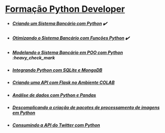 # [Formação Python Developer](https://web.dio.me/track/formacao-python-developer)

- ##### [Criando um Sistema Bancário com Python](https://web.dio.me/project/desafio-de-projeto-criando-um-sistema-bancario/learning/fa812356-0da6-4a85-9ffb-8b255748a288) :heavy_check_mark:

- ##### [Otimizando o Sistema Bancário com Funções Python](https://web.dio.me/project/otimizando-o-sistema-bancario-com-funcoes-python/learning/82a55799-cfb8-479d-85a3-4982e29c90ba) :heavy_check_mark:

- ##### [Modelando o Sistema Bancário em POO com Python](https://web.dio.me/project/modelando-o-sistema-bancario-em-poo-com-python/learning/92139fbc-dd1f-44c2-a9dc-61859f246f60) :heavy_check_mark

- ##### [Integrando Python com SQLite e MongoDB](https://web.dio.me/project/integrando-python-com-sqlite-e-mongodb/learning/eab2d584-6c76-4597-a550-e2ca95ef4d56)

- ##### [Criando uma API com Flask no Ambiente COLAB](https://web.dio.me/project/criando-uma-api-com-flask-no-ambiente-colab/learning/92e095c6-76d6-4014-b272-4bb0f2948958)

- ##### [Análise de dados com Python e Pandas](https://web.dio.me/project/analise-de-dados-com-python-e-pandas/learning/8cc8c67e-eb34-4254-af7a-c0ff8cf72834)

- ##### [Descomplicando a criação de pacotes de processamento de imagens em Python](https://web.dio.me/project/descomplicando-a-criacao-de-pacotes-de-processamento-de-imagens-em-python/learning/3d3925ad-7a05-4068-9cf9-7f3f7b18e99f)

- ##### [Consumindo a API do Twitter com Python](https://web.dio.me/project/consumindo-a-api-do-twitter-com-python/learning/6702bea4-a270-4e56-b3cd-c320557fd4f9)
